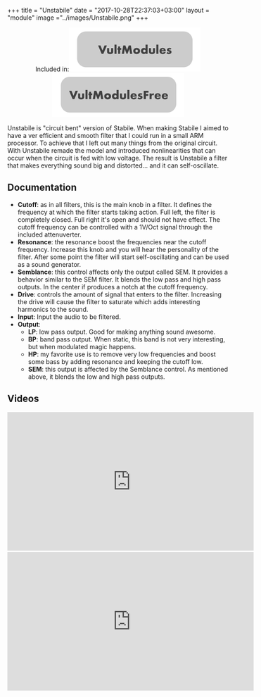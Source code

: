 +++
title = "Unstabile"
date = "2017-10-28T22:37:03+03:00"
layout = "module"
image ="../images/Unstabile.png"
+++

<center>Included in:<img src="../images/VultModulesSticker.svg"> <img src="../images/VultModulesFreeSticker.svg"> </center>


Unstabile is "circuit bent" version of Stabile. When making Stabile I aimed to have a ver efficient and smooth filter that I could run in a small ARM processor. To achieve that I left out many things from the original circuit. With Unstabile remade the model and introduced nonlinearities that can occur when the circuit is fed with low voltage. The result is Unstabile a filter that makes everything sound big and distorted... and it can self-oscillate.

## Documentation

- **Cutoff**: as in all filters, this is the main knob in a filter. It defines the frequency at which the filter starts taking action. Full left, the filter is completely closed. Full right it's open and should not have effect. The cutoff frequency can be controlled with a 1V/Oct signal through the included attenuverter.
- **Resonance**: the resonance boost the frequencies near the cutoff frequency. Increase this knob and you will hear the personality of the filter. After some point the filter will start self-oscillating and can be used as a sound generator.
- **Semblance**: this control affects only the output called SEM. It provides a behavior similar to the SEM filter. It blends the low pass and high pass outputs. In the center if produces a notch at the cutoff frequency.
- **Drive**: controls the amount of signal that enters to the filter. Increasing the drive will cause the filter to saturate which adds interesting harmonics to the sound.
- **Input**: Input the audio to be filtered.
- **Output**:
   - **LP**: low pass output. Good for making anything sound awesome.
   - **BP**: band pass output. When static, this band is not very interesting, but when modulated magic happens.
   - **HP**: my favorite use is to remove very low frequencies and boost some bass by adding resonance and keeping the cutoff low.
   - **SEM**: this output is affected by the Semblance control. As mentioned above, it blends the low and high pass outputs.

## Videos

<iframe width="560" height="315" src="https://www.youtube.com/embed/mfS50tbYQK4" frameborder="0" allow="autoplay; encrypted-media" allowfullscreen></iframe>

<iframe width="560" height="315" src="https://www.youtube.com/embed/DcKKqKGTSao" frameborder="0" allowfullscreen></iframe>



